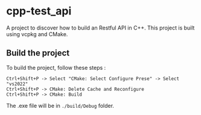 # cpp-test_api
A project to discover how to build an Restful API in C++.
This project is built using vcpkg and CMake.


## Build the project

To build the project, follow these steps : 
```
Ctrl+Shift+P -> Select "CMake: Select Configure Prese" -> Select "vs2022"
Ctrl+Shift+P -> CMake: Delete Cache and Reconfigure
Ctrl+Shift+P -> CMake: Build
```
The .exe file will be in ```./build/Debug``` folder.